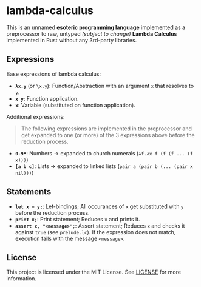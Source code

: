 # lambda-calculus

This is an unnamed **esoteric programming language** implemented as a preprocessor to raw, untyped *(subject to change)* **Lambda Calculus** 
implemented in Rust without any 3rd-party libraries.

## Expressions

Base expressions of lambda calculus:

- **`λx.y`** (or `\x.y`): Function/Abstraction with an argument `x` that resolves to `y`.
- **`x y`**: Function application.
- **`x`**: Variable (substituted on function application).

Additional expressions:

> The following expressions are implemented in the preprocessor and get expanded to one (or more) of the 3 expressions above before the reduction process.

- **`0-9*`**: Numbers -> expanded to church numerals (`λf.λx f (f (f ... (f x)))`)
- **`[a b c]`**: Lists -> expanded to linked lists (`pair a (pair b (... (pair x nil)))`)

## Statements

- **`let x = y;`**: Let-bindings; All occurances of `x` get substituted with `y` before the reduction process.
- **`print x;`**: Print statement; Reduces `x` and prints it.
- **`assert x, "<message>";`**: Assert statement; Reduces `x` and checks it against `true` (see `prelude.lc`). If the expression does not match, execution fails with the message `<message>`.

## License

This project is licensed under the MIT License. See [LICENSE](./LICENSE) for more information.


